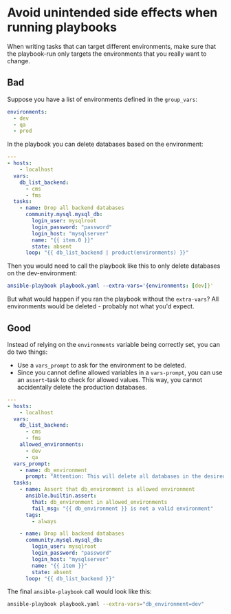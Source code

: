 # Avoid unintended side effects when running playbooks

When writing tasks that can target different environments, make sure that the playbook-run only targets the environments that you really want to change.


## Bad

Suppose you have a list of environments defined in the `group_vars`:

```yaml
environments:
  - dev
  - qa
  - prod
```

In the playbook you can delete databases based on the environment:

```yaml
---
- hosts:
    - localhost
  vars:
    db_list_backend:
      - cms
      - fms
  tasks:
    - name: Drop all backend databases
      community.mysql.mysql_db:
        login_user: mysqlroot
        login_password: "password"
        login_host: "mysqlserver"
        name: "{{ item.0 }}"
        state: absent
      loop: "{{ db_list_backend | product(environments) }}"
```

Then you would need to call the playbook like this to only delete databases on the dev-environment:

```yaml
ansible-playbook playbook.yaml --extra-vars='{environments: [dev]}'
```

But what would happen if you ran the playbook without the `extra-vars`? All environments would be deleted - probably not what you'd expect.

## Good

Instead of relying on the `environments` variable being correctly set, you can do two things:

* Use a `vars_prompt` to ask for the environment to be deleted.
* Since you cannot define allowed variables in a `vars-prompt`, you can use an `assert`-task to check for allowed values. This way, you cannot accidentally delete the production databases.

```yaml
---
- hosts:
    - localhost
  vars:
    db_list_backend:
      - cms
      - fms
    allowed_environments:
      - dev
      - qa
  vars_prompt:
    - name: db_environment
      prompt: "Attention: This will delete all databases in the desired environment! Please enter the environment (dev, qa):"
  tasks:
    - name: Assert that db_environment is allowed environment
      ansible.builtin.assert:
        that: db_environment in allowed_environments
        fail_msg: "{{ db_environment }} is not a valid environment"
      tags:
        - always

    - name: Drop all backend databases
      community.mysql.mysql_db:
        login_user: mysqlroot
        login_password: "password"
        login_host: "mysqlserver"
        name: "{{ item }}"
        state: absent
      loop: "{{ db_list_backend }}"

```

The final `ansible-playbook` call would look like this:

```bash
ansible-playbook playbook.yaml --extra-vars="db_environment=dev"
```
